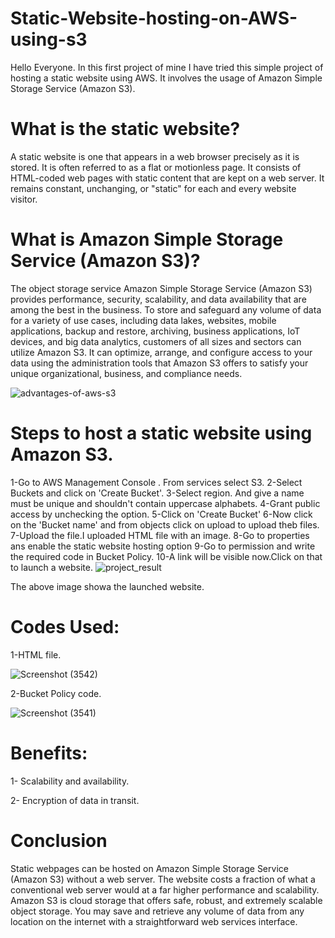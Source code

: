 # Static-Website-hosting-on-AWS-using-s3
Hello Everyone. In this first project of mine I have tried this simple project of hosting a static website using AWS. It involves the usage of Amazon Simple Storage Service (Amazon S3).
# What is the static website?
A static website is one that appears in a web browser precisely as it is stored. It is often referred to as a flat or motionless page. It consists of HTML-coded web pages with static content that are kept on a web server. It remains constant, unchanging, or "static" for each and every website visitor.
# What is Amazon Simple Storage Service (Amazon S3)?
The object storage service Amazon Simple Storage Service (Amazon S3) provides performance, security, scalability, and data availability that are among the best in the business. To store and safeguard any volume of data for a variety of use cases, including data lakes, websites, mobile applications, backup and restore, archiving, business applications, IoT devices, and big data analytics, customers of all sizes and sectors can utilize Amazon S3. It can optimize, arrange, and configure access to your data using the administration tools that Amazon S3 offers to satisfy your unique organizational, business, and compliance needs.

![advantages-of-aws-s3](https://github.com/shreyajaiswal04/Static-Website-hosting-on-AWS-using-s3/assets/120746269/eb7d6a91-8905-40a9-9463-ee3638e5b6a0)

# Steps to host a static website using Amazon S3.
1-Go to AWS Management Console . From services select S3.
2-Select Buckets and click on 'Create Bucket'.
3-Select region. And give a name must be unique and shouldn't contain uppercase alphabets.
4-Grant public access by unchecking the option.
5-Click on 'Create Bucket'
6-Now click on the 'Bucket name' and from objects click on upload to upload theb files.
7-Upload the file.I uploaded HTML file with an image.
8-Go to properties ans enable the static website hosting option
9-Go to permission and write the required code in Bucket Policy.
10-A link will be visible now.Click on that to launch a website.
![project_result](https://github.com/shreyajaiswal04/Static-Website-hosting-on-AWS-using-s3/assets/120746269/e709cbe7-6d5f-44b6-94d3-7ab54acdc79d)

The above image showa the launched website.
# Codes Used:
1-HTML file.

![Screenshot (3542)](https://github.com/shreyajaiswal04/Static-Website-hosting-on-AWS-using-s3/assets/120746269/b68ded57-479d-4f58-bfde-5accfb2d82ba)

2-Bucket Policy code.

![Screenshot (3541)](https://github.com/shreyajaiswal04/Static-Website-hosting-on-AWS-using-s3/assets/120746269/2c0564bc-5ea7-4a0b-b3c0-c7981f0f572e)


# Benefits:
1- Scalability and availability.

2- Encryption of data in transit.

# Conclusion
Static webpages can be hosted on Amazon Simple Storage Service (Amazon S3) without a web server. The website costs a fraction of what a conventional web server would at a far higher performance and scalability. Amazon S3 is cloud storage that offers safe, robust, and extremely scalable object storage. You may save and retrieve any volume of data from any location on the internet with a straightforward web services interface.




